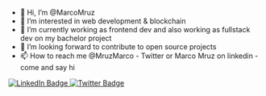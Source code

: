 - 👋 Hi, I’m @MarcoMruz
- 👀 I’m interested in web development & blockchain
- 🌱 I’m currently working as frontend dev and also working as fullstack dev on my bachelor project
- 💞️ I’m looking forward to contribute to open source projects
- 📫 How to reach me @MruzMarco - Twitter or Marco Mruz on linkedin - come and say hi

<div id="badges">
  <a href="https://linkedin.com/in/marco-mruz">
    <img src="https://img.shields.io/badge/LinkedIn-blue?style=for-the-badge&logo=linkedin&logoColor=white" alt="LinkedIn Badge"/>
  </a>
  <a href="https://twitter.com/MruzMarco">
    <img src="https://img.shields.io/badge/Twitter-blue?style=for-the-badge&logo=twitter&logoColor=white" alt="Twitter Badge"/>
  </a>
</div>
<!---
MarcoMruz/MarcoMruz is a ✨ special ✨ repository because its `README.md` (this file) appears on your GitHub profile.
You can click the Preview link to take a look at your changes.
--->
